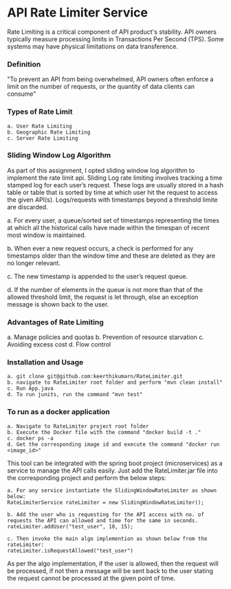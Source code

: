 # API Rate Limiter Service 

Rate Limiting is a critical component of API product's stability. API owners typically measure processing limits in Transactions Per Second (TPS). Some systems may have physical limitations on data transference.

### Definition

"To prevent an API from being overwhelmed, API owners often enforce a limit on the number of requests, or the quantity of data clients can consume"

### Types of Rate Limit 
    a. User Rate Limiting
    b. Geographic Rate Limiting
    c. Server Rate Limiting
    
### Sliding Window Log Algorithm
As part of this assignment, I opted sliding window log algorithm to implement the rate limit api.
Sliding Log rate limiting involves tracking a time stamped log for each user’s request. These logs are usually stored in a hash table or table that is sorted by time at which user hit the request to access the given API(s). Logs/requests with timestamps beyond a threshold limite are discarded.

a. For every user, a queue/sorted set of timestamps representing the times at which all the historical calls have made within the timespan of recent most window is maintained.

b. When ever a new request occurs, a check is performed for any timestamps older than the window time and these are deleted as they are no longer relevant.

c. The new timestamp is appended to the user’s request queue.

d. If the number of elements in the queue is not more than that of the allowed threshold limit, the request is let through, else an exception message is shown back to the user.

### Advantages of Rate Limiting

a. Manage policies and quotas
b. Prevention of resource starvation
c. Avoiding excess cost
d. Flow control

### Installation and Usage

    a. git clone git@github.com:keerthikumarn/RateLimiter.git
    b. navigate to RateLimiter root folder and perform "mvn clean install"
    c. Run App.java
    d. To run junits, run the command "mvn test"
    
### To run as a docker application
    a. Navigate to RateLimiter project root folder
    b. Execute the Docker file with the command "docker build -t ."
    c. docker ps -a
    d. Get the corresponding image id and execute the command "docker run <image_id>"

This tool can be integrated with the spring boot project (microservices) as a service to manage the API calls easily. Just add the RateLimiter.jar file into the corresponding project and perform the below steps:

    a. For any service instantiate the SlidingWindowRateLimiter as shown below:
    RateLimiterService rateLimiter = new SlidingWindowRateLimiter();
    
    b. Add the user who is requesting for the API access with no. of requests the API can allowed and time for the same in seconds.
    rateLimiter.addUser("test_user", 10, 15);
    
    c. Then invoke the main algo implemention as shown below from the rateLimiter:
    rateLimiter.isRequestAllowed("test_user")
    
As per the algo implementation, if the user is allowed, then the request will be processed, if not then a message will be sent back to the user stating the request cannot be processed at the given point of time.

